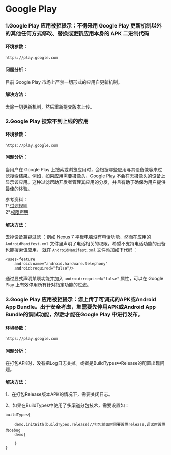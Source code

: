 # Google Play


### 1.Google Play 应用被拒提示：不得采用 Google Play 更新机制以外的其他任何方式修改、替换或更新应用本身的 APK 二进制代码

#### 环境参数：

```
https://play.google.com
```

#### 问题分析：

目前 Google Play 市场上严禁一切形式的应用自更新机制。

#### 解决方法：

去除一切更新机制，然后重新提交版本上传。


### 2.Google Play 搜索不到上线的应用

#### 环境参数：

```
https://play.google.com
```

#### 问题分析：

当用户在 Google Play 上搜索或浏览应用时，会根据哪些应用与其设备兼容来过滤搜索结果。例如，如果应用需要摄像头，Google Play 不会在无摄像头的设备上显示该应用。这种过滤帮助开发者管理其应用的分发，并且有助于确保为用户提供最佳的体验。

参考资料：  
1°.[过滤规则](https://developer.android.com/google/play/filters.html?hl=zh-cn])  
2°.[权限声明](https://developer.android.com/guide/topics/manifest/uses-feature-element.html?hl=zh-cn#permissions-features)

#### 解决方法：

去掉设备兼容过滤 ：例如 Nexus 7 平板电脑没有电话功能，然而在应用的 `AndroidManifest.xml` 文件里声明了电话相关的权限，希望不支持电话功能的设备也能搜索该应用， 就在 `AndroidManifest.xml` 文件添加如下代码 ：

```
<uses-feature 
	android:name="android.hardware.telephony" 
	android:required="false"/>
```

通过显式声明某项功能并加入 `android:required="false"` 属性，可以在 Google Play 上有效停用所有针对指定功能的过滤。

### 3.Google Play 应用被拒提示：您上传了可调式的APK或Android App Bundle。出于安全考虑，您需要先停用APK或Android App Bundle的调试功能，然后才能在Google Play 中进行发布。

#### 环境参数：

```
https://play.google.com
```

#### 问题分析：

在打包APK时，没有把Log日志关掉。或者是BuildTypes中Release的配置出现问题。

#### 解决方法：

1、在打包Release版本APK的情况下，需要关闭日志。

2、如果在BuildTypes中使用了多渠道分包技术，需要设置如：

```
buildTypes{
		
	demo.initWith(buildTypes.release)//打包前面时需要设置release,调试时设置为debug
	demo{	
			
	}
}
```




